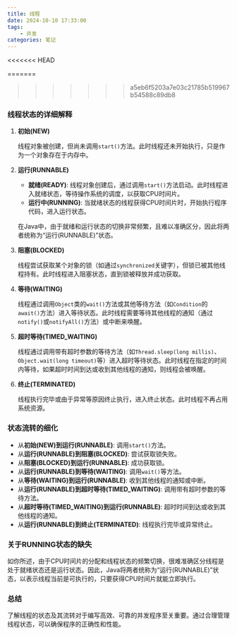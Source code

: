 ```yaml
---
title: 线程 
date: 2024-10-10 17:33:00
tags:
	- 并发
categories: 笔记
---
```

<<<<<<< HEAD


=======
>>>>>>> a5eb6f5203a7e03c21785b519967b54588c89db8
### 线程状态的详细解释

1. **初始(NEW)**

   线程对象被创建，但尚未调用`start()`方法。此时线程还未开始执行，只是作为一个对象存在于内存中。

2. **运行(RUNNABLE)**

   * **就绪(READY)**: 线程对象创建后，通过调用`start()`方法启动。此时线程进入就绪状态，等待操作系统的调度，以获取CPU时间片。
   * **运行中(RUNNING)**: 当就绪状态的线程获得CPU时间片时，开始执行程序代码，进入运行状态。

   在Java中，由于就绪和运行状态的切换非常频繁，且难以准确区分，因此将两者统称为“运行(RUNNABLE)”状态。

3. **阻塞(BLOCKED)**

   线程尝试获取某个对象的锁（如通过`synchronized`关键字），但锁已被其他线程持有。此时线程进入阻塞状态，直到锁被释放并成功获取。

4. **等待(WAITING)**

   线程通过调用`Object`类的`wait()`方法或其他等待方法（如`Condition`的`await()`方法）进入等待状态。此时线程需要等待其他线程的通知（通过`notify()`或`notifyAll()`方法）或中断来唤醒。

5. **超时等待(TIMED_WAITING)**

   线程通过调用带有超时参数的等待方法（如`Thread.sleep(long millis)`、`Object.wait(long timeout)`等）进入超时等待状态。此时线程在指定的时间内等待，如果超时时间到达或收到其他线程的通知，则线程会被唤醒。

6. **终止(TERMINATED)**

   线程执行完毕或由于异常等原因终止执行，进入终止状态。此时线程不再占用系统资源。

### 状态流转的细化

- 从**初始(NEW)**到**运行(RUNNABLE)**: 调用`start()`方法。
- 从**运行(RUNNABLE)**到**阻塞(BLOCKED)**: 尝试获取锁失败。
- 从**阻塞(BLOCKED)**到**运行(RUNNABLE)**: 成功获取锁。
- 从**运行(RUNNABLE)**到**等待(WAITING)**: 调用`wait()`等方法。
- 从**等待(WAITING)**到**运行(RUNNABLE)**: 收到其他线程的通知或中断。
- 从**运行(RUNNABLE)**到**超时等待(TIMED_WAITING)**: 调用带有超时参数的等待方法。
- 从**超时等待(TIMED_WAITING)**到**运行(RUNNABLE)**: 超时时间到达或收到其他线程的通知。
- 从**运行(RUNNABLE)**到**终止(TERMINATED)**: 线程执行完毕或异常终止。

### 关于RUNNING状态的缺失

如你所述，由于CPU时间片的分配和线程状态的频繁切换，很难准确区分线程是处于就绪状态还是运行状态。因此，Java将两者统称为“运行(RUNNABLE)”状态，以表示线程当前是可执行的，只要获得CPU时间片就能立即执行。

### 总结

了解线程的状态及其流转对于编写高效、可靠的并发程序至关重要。通过合理管理线程状态，可以确保程序的正确性和性能。